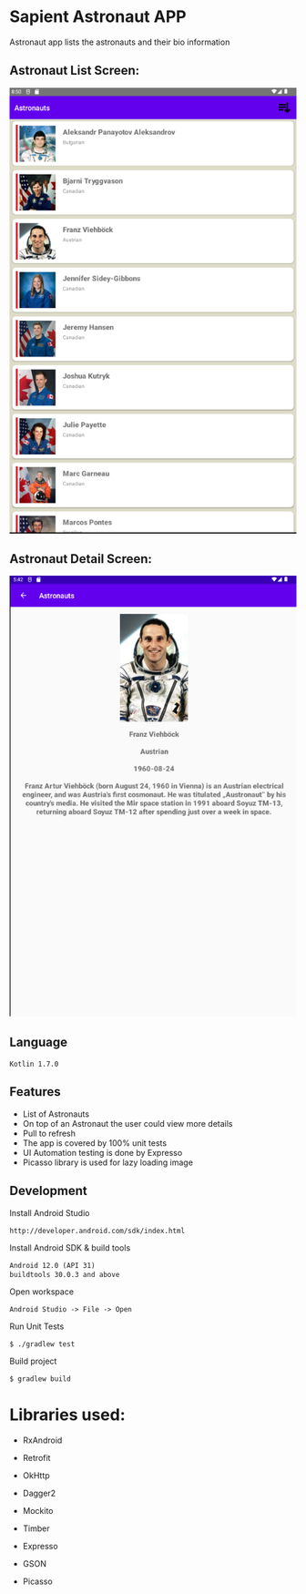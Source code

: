 # Sapient Astronaut APP

Astronaut app lists the astronauts and their bio information

## Astronaut List Screen:

![alt text](https://github.com/naveenprabhu/astronaut/blob/main/AstronautList.png)

## Astronaut Detail Screen:

![alt text](https://github.com/naveenprabhu/astronaut/blob/main/AstronautDetail.png)

## Language

    Kotlin 1.7.0

## Features

* List of Astronauts
* On top of an Astronaut the user could view more details
* Pull to refresh
* The app is covered by 100% unit tests
* UI Automation testing is done by Expresso
* Picasso library is used for lazy loading image

## Development

Install Android Studio

	http://developer.android.com/sdk/index.html

Install Android SDK & build tools

	Android 12.0 (API 31)
	buildtools 30.0.3 and above

Open workspace

	Android Studio -> File -> Open

Run Unit Tests

	$ ./gradlew test

Build project

	$ gradlew build

# Libraries used:

* RxAndroid

* Retrofit

* OkHttp

* Dagger2

* Mockito

* Timber

* Expresso

* GSON

* Picasso
